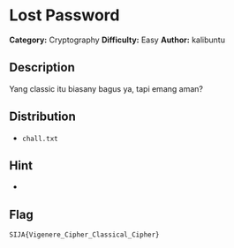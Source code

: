 # Lost Password
**Category:** Cryptography
**Difficulty:** Easy
**Author:** kalibuntu

## Description

Yang classic itu biasany bagus ya, tapi emang aman?

## Distribution

- `chall.txt`

## Hint

-

## Flag

```
SIJA{Vigenere_Cipher_Classical_Cipher}
```

